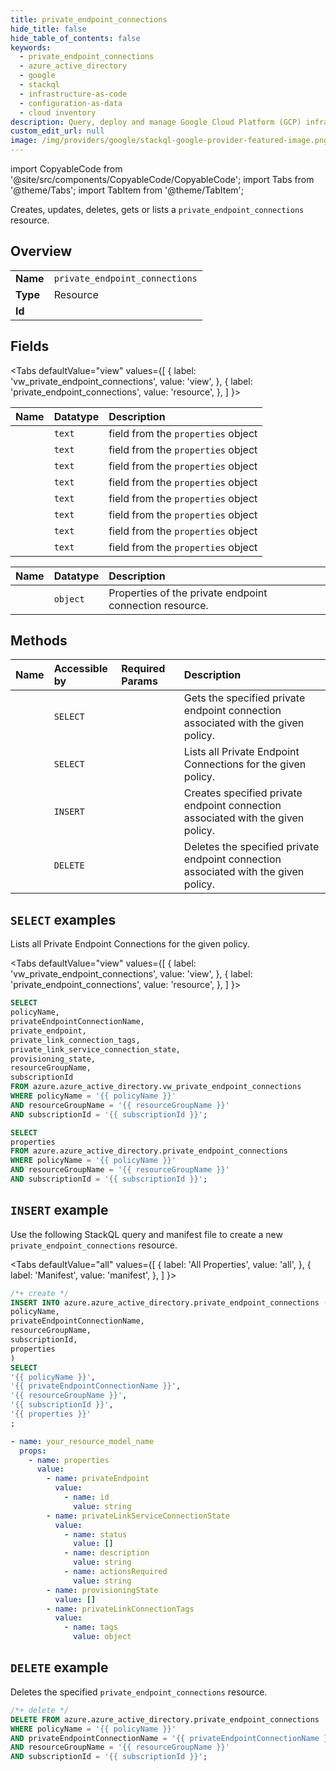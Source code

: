 ```yaml
---
title: private_endpoint_connections
hide_title: false
hide_table_of_contents: false
keywords:
  - private_endpoint_connections
  - azure_active_directory
  - google
  - stackql
  - infrastructure-as-code
  - configuration-as-data
  - cloud inventory
description: Query, deploy and manage Google Cloud Platform (GCP) infrastructure and resources using SQL
custom_edit_url: null
image: /img/providers/google/stackql-google-provider-featured-image.png
---
```


import CopyableCode from '@site/src/components/CopyableCode/CopyableCode';
import Tabs from '@theme/Tabs';
import TabItem from '@theme/TabItem';

Creates, updates, deletes, gets or lists a <code>private_endpoint_connections</code> resource.

## Overview
<table><tbody>
<tr><td><b>Name</b></td><td><code>private_endpoint_connections</code></td></tr>
<tr><td><b>Type</b></td><td>Resource</td></tr>
<tr><td><b>Id</b></td><td><CopyableCode code="azure.azure_active_directory.private_endpoint_connections" /></td></tr>
</tbody></table>

## Fields
<Tabs
    defaultValue="view"
    values={[
        { label: 'vw_private_endpoint_connections', value: 'view', },
        { label: 'private_endpoint_connections', value: 'resource', },
    ]
}>
<TabItem value="view">

| Name | Datatype | Description |
|:-----|:---------|:------------|
| <CopyableCode code="policyName" /> | `text` | field from the `properties` object |
| <CopyableCode code="privateEndpointConnectionName" /> | `text` | field from the `properties` object |
| <CopyableCode code="private_endpoint" /> | `text` | field from the `properties` object |
| <CopyableCode code="private_link_connection_tags" /> | `text` | field from the `properties` object |
| <CopyableCode code="private_link_service_connection_state" /> | `text` | field from the `properties` object |
| <CopyableCode code="provisioning_state" /> | `text` | field from the `properties` object |
| <CopyableCode code="resourceGroupName" /> | `text` | field from the `properties` object |
| <CopyableCode code="subscriptionId" /> | `text` | field from the `properties` object |
</TabItem>
<TabItem value="resource">

| Name | Datatype | Description |
|:-----|:---------|:------------|
| <CopyableCode code="properties" /> | `object` | Properties of the private endpoint connection resource. |
</TabItem></Tabs>

## Methods
| Name | Accessible by | Required Params | Description |
|:-----|:--------------|:----------------|:------------|
| <CopyableCode code="get" /> | `SELECT` | <CopyableCode code="policyName, privateEndpointConnectionName, resourceGroupName, subscriptionId" /> | Gets the specified private endpoint connection associated with the given policy. |
| <CopyableCode code="list_by_policy_name" /> | `SELECT` | <CopyableCode code="policyName, resourceGroupName, subscriptionId" /> | Lists all Private Endpoint Connections for the given policy. |
| <CopyableCode code="create" /> | `INSERT` | <CopyableCode code="policyName, privateEndpointConnectionName, resourceGroupName, subscriptionId" /> | Creates specified private endpoint connection associated with the given policy. |
| <CopyableCode code="delete" /> | `DELETE` | <CopyableCode code="policyName, privateEndpointConnectionName, resourceGroupName, subscriptionId" /> | Deletes the specified private endpoint connection associated with the given policy. |

## `SELECT` examples

Lists all Private Endpoint Connections for the given policy.

<Tabs
    defaultValue="view"
    values={[
        { label: 'vw_private_endpoint_connections', value: 'view', },
        { label: 'private_endpoint_connections', value: 'resource', },
    ]
}>
<TabItem value="view">

```sql
SELECT
policyName,
privateEndpointConnectionName,
private_endpoint,
private_link_connection_tags,
private_link_service_connection_state,
provisioning_state,
resourceGroupName,
subscriptionId
FROM azure.azure_active_directory.vw_private_endpoint_connections
WHERE policyName = '{{ policyName }}'
AND resourceGroupName = '{{ resourceGroupName }}'
AND subscriptionId = '{{ subscriptionId }}';
```
</TabItem>
<TabItem value="resource">


```sql
SELECT
properties
FROM azure.azure_active_directory.private_endpoint_connections
WHERE policyName = '{{ policyName }}'
AND resourceGroupName = '{{ resourceGroupName }}'
AND subscriptionId = '{{ subscriptionId }}';
```
</TabItem></Tabs>


## `INSERT` example

Use the following StackQL query and manifest file to create a new <code>private_endpoint_connections</code> resource.

<Tabs
    defaultValue="all"
    values={[
        { label: 'All Properties', value: 'all', },
        { label: 'Manifest', value: 'manifest', },
    ]
}>
<TabItem value="all">

```sql
/*+ create */
INSERT INTO azure.azure_active_directory.private_endpoint_connections (
policyName,
privateEndpointConnectionName,
resourceGroupName,
subscriptionId,
properties
)
SELECT 
'{{ policyName }}',
'{{ privateEndpointConnectionName }}',
'{{ resourceGroupName }}',
'{{ subscriptionId }}',
'{{ properties }}'
;
```
</TabItem>
<TabItem value="manifest">

```yaml
- name: your_resource_model_name
  props:
    - name: properties
      value:
        - name: privateEndpoint
          value:
            - name: id
              value: string
        - name: privateLinkServiceConnectionState
          value:
            - name: status
              value: []
            - name: description
              value: string
            - name: actionsRequired
              value: string
        - name: provisioningState
          value: []
        - name: privateLinkConnectionTags
          value:
            - name: tags
              value: object

```
</TabItem>
</Tabs>

## `DELETE` example

Deletes the specified <code>private_endpoint_connections</code> resource.

```sql
/*+ delete */
DELETE FROM azure.azure_active_directory.private_endpoint_connections
WHERE policyName = '{{ policyName }}'
AND privateEndpointConnectionName = '{{ privateEndpointConnectionName }}'
AND resourceGroupName = '{{ resourceGroupName }}'
AND subscriptionId = '{{ subscriptionId }}';
```
